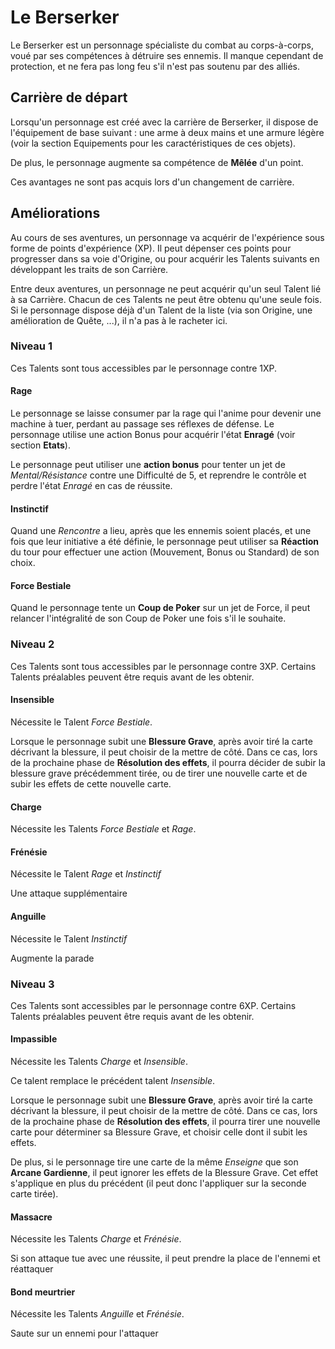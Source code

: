 # Le Berserker

Le Berserker est un personnage spécialiste du combat au corps-à-corps, voué par ses compétences à détruire ses ennemis. Il manque cependant de protection, et ne fera pas long feu s'il n'est pas soutenu par des alliés.

## Carrière de départ

Lorsqu'un personnage est créé avec la carrière de Berserker, il dispose de l'équipement de base suivant : une arme à deux mains et une armure légère (voir la section Equipements pour les caractéristiques de ces objets).

De plus, le personnage augmente sa compétence de **Mêlée** d'un point.

Ces avantages ne sont pas acquis lors d'un changement de carrière.

## Améliorations

Au cours de ses aventures, un personnage va acquérir de l'expérience sous forme de points d'expérience (XP). Il peut dépenser ces points pour progresser dans sa voie d'Origine, ou pour acquérir les Talents suivants en développant les traits de son Carrière.

Entre deux aventures, un personnage ne peut acquérir qu'un seul Talent lié à sa Carrière. Chacun de ces Talents ne peut être obtenu qu'une seule fois. Si le personnage dispose déjà d'un Talent de la liste (via son Origine, une amélioration de Quête, ...), il n'a pas à le racheter ici.

### Niveau 1

Ces Talents sont tous accessibles par le personnage contre 1XP.

#### Rage

Le personnage se laisse consumer par la rage qui l'anime pour devenir une machine à tuer, perdant au passage ses réflexes de défense. Le personnage utilise une action Bonus pour acquérir l'état **Enragé** (voir section **Etats**).

Le personnage peut utiliser une **action bonus** pour tenter un jet de _Mental/Résistance_ contre une Difficulté de 5, et reprendre le contrôle et perdre l'état _Enragé_ en cas de réussite.

#### Instinctif

Quand une _Rencontre_ a lieu, après que les ennemis soient placés, et une fois que leur initiative a été définie, le personnage peut utiliser sa **Réaction** du tour pour effectuer une action (Mouvement, Bonus ou Standard) de son choix.

#### Force Bestiale

Quand le personnage tente un **Coup de Poker** sur un jet de Force, il peut relancer l'intégralité de son Coup de Poker une fois s'il le souhaite.

### Niveau 2

Ces Talents sont tous accessibles par le personnage contre 3XP. Certains Talents préalables peuvent être requis avant de les obtenir.

#### Insensible

Nécessite le Talent _Force Bestiale_.

Lorsque le personnage subit une **Blessure Grave**, après avoir tiré la carte décrivant la blessure, il peut choisir de la mettre de côté. Dans ce cas, lors de la prochaine phase de **Résolution des effets**, il pourra décider de subir la blessure grave précédemment tirée, ou de tirer une nouvelle carte et de subir les effets de cette nouvelle carte.

#### Charge

Nécessite les Talents _Force Bestiale_ et _Rage_.

#### Frénésie

Nécessite le Talent _Rage_ et _Instinctif_

Une attaque supplémentaire

#### Anguille

Nécessite le Talent _Instinctif_

Augmente la parade

### Niveau 3

Ces Talents sont accessibles par le personnage contre 6XP. Certains Talents préalables peuvent être requis avant de les obtenir.

#### Impassible

Nécessite les Talents _Charge_ et _Insensible_.

Ce talent remplace le précédent talent _Insensible_.

Lorsque le personnage subit une **Blessure Grave**, après avoir tiré la carte décrivant la blessure, il peut choisir de la mettre de côté. Dans ce cas, lors de la prochaine phase de **Résolution des effets**, il pourra tirer une nouvelle carte pour déterminer sa Blessure Grave, et choisir celle dont il subit les effets.

De plus, si le personnage tire une carte de la même _Enseigne_ que son **Arcane Gardienne**, il peut ignorer les effets de la Blessure Grave. Cet effet s'applique en plus du précédent (il peut donc l'appliquer sur la seconde carte tirée).

#### Massacre

Nécessite les Talents _Charge_ et _Frénésie_.

Si son attaque tue avec une réussite, il peut prendre la place de l'ennemi et réattaquer

#### Bond meurtrier

Nécessite les Talents _Anguille_ et _Frénésie_.

Saute sur un ennemi pour l'attaquer
